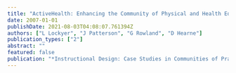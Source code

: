 ```yaml
---
title: "ActiveHealth: Enhancing the Community of Physical and Health Educators Through Online Technologies"
date: 2007-01-01
publishDate: 2021-08-03T04:08:07.761394Z
authors: ["L Lockyer", "J Patterson", "G Rowland", "D Hearne"]
publication_types: ["2"]
abstract: ""
featured: false
publication: "*Instructional Design: Case Studies in Communities of Practice*"
---
```


